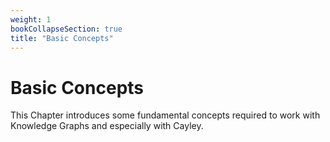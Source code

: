 ```yaml
---
weight: 1
bookCollapseSection: true
title: "Basic Concepts"
---
```


# Basic Concepts

This Chapter introduces some fundamental concepts required to work with Knowledge Graphs and especially with Cayley.


